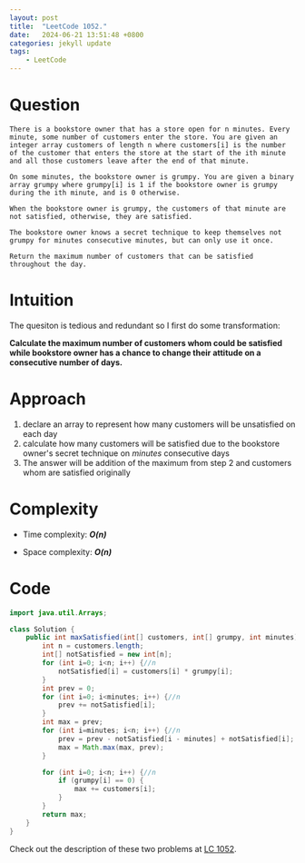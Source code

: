 ```yaml
---
layout: post
title:  "LeetCode 1052."
date:   2024-06-21 13:51:48 +0800
categories: jekyll update
tags: 
    - LeetCode
---
```

# Question
```
There is a bookstore owner that has a store open for n minutes. Every minute, some number of customers enter the store. You are given an integer array customers of length n where customers[i] is the number of the customer that enters the store at the start of the ith minute and all those customers leave after the end of that minute.

On some minutes, the bookstore owner is grumpy. You are given a binary array grumpy where grumpy[i] is 1 if the bookstore owner is grumpy during the ith minute, and is 0 otherwise.

When the bookstore owner is grumpy, the customers of that minute are not satisfied, otherwise, they are satisfied.

The bookstore owner knows a secret technique to keep themselves not grumpy for minutes consecutive minutes, but can only use it once.

Return the maximum number of customers that can be satisfied throughout the day.
```
# Intuition
The quesiton is tedious and redundant so I first do some transformation:

**Calculate the maximum number of customers whom could be satisfied  while bookstore owner has a chance to change their attitude on a consecutive number of days.**

# Approach
1. declare an array to represent how many customers will be unsatisfied on each day
2. calculate how many customers will be satisfied due to the bookstore owner's secret technique on *minutes* consecutive days
3. The answer will be addition of the maximum from step 2 and customers whom are satisfied originally

# Complexity
- Time complexity: ***O(n)***

- Space complexity: ***O(n)***

# Code
```java
import java.util.Arrays;

class Solution {
    public int maxSatisfied(int[] customers, int[] grumpy, int minutes) {
        int n = customers.length;
        int[] notSatisfied = new int[n];
        for (int i=0; i<n; i++) {//n
            notSatisfied[i] = customers[i] * grumpy[i];
        }
        int prev = 0;
        for (int i=0; i<minutes; i++) {//n
            prev += notSatisfied[i];
        }
        int max = prev; 
        for (int i=minutes; i<n; i++) {//n
            prev = prev - notSatisfied[i - minutes] + notSatisfied[i];
            max = Math.max(max, prev);
        }

        for (int i=0; i<n; i++) {//n
            if (grumpy[i] == 0) {
                max += customers[i];
            }
        }
        return max;
    }
}
```

Check out the description of these two problems at [LC 1052][LC-1052].

[LC-1052]: https://leetcode.com/problems/grumpy-bookstore-owner/description
